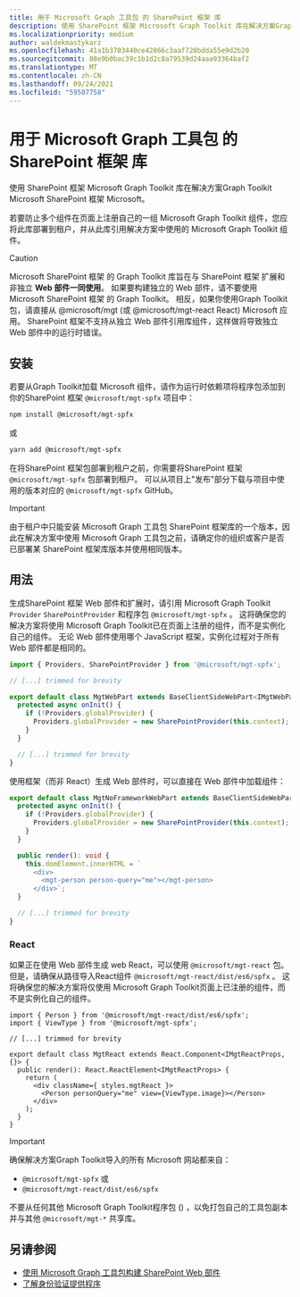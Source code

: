 ```yaml
---
title: 用于 Microsoft Graph 工具包 的 SharePoint 框架 库
description: 使用 SharePoint 框架 Microsoft Graph Toolkit 库在解决方案Graph Toolkit Microsoft SharePoint 框架 Microsoft。
ms.localizationpriority: medium
author: waldekmastykarz
ms.openlocfilehash: 41a1b3703440ce42866c3aaf720bdda55e9d2b20
ms.sourcegitcommit: 08e9b0bac39c1b1d2c8a79539d24aaa93364baf2
ms.translationtype: MT
ms.contentlocale: zh-CN
ms.lasthandoff: 09/24/2021
ms.locfileid: "59507758"
---
```

# <a name="sharepoint-framework-library-for-microsoft-graph-toolkit"></a>用于 Microsoft Graph 工具包 的 SharePoint 框架 库

使用 SharePoint 框架 Microsoft Graph Toolkit 库在解决方案Graph Toolkit Microsoft SharePoint 框架 Microsoft。

若要防止多个组件在页面上注册自己的一组 Microsoft Graph Toolkit 组件，您应将此库部署到租户，并从此库引用解决方案中使用的 Microsoft Graph Toolkit 组件。

> [!CAUTION]
> Microsoft SharePoint 框架 的 Graph Toolkit 库旨在与 SharePoint 框架 扩展和非独立 **Web 部件一同使用**。 如果要构建独立的 Web 部件，请不要使用 Microsoft SharePoint 框架 的 Graph Toolkit。 相反，如果你使用Graph Toolkit包，请直接从 @microsoft/mgt (或 @microsoft/mgt-react React) Microsoft 应用。 SharePoint 框架不支持从独立 Web 部件引用库组件，这样做将导致独立 Web 部件中的运行时错误。

## <a name="installation"></a>安装

若要从Graph Toolkit加载 Microsoft 组件，请作为运行时依赖项将程序包添加到你的SharePoint 框架 `@microsoft/mgt-spfx` 项目中：

```bash
npm install @microsoft/mgt-spfx
```

或

```bash
yarn add @microsoft/mgt-spfx
```

在将SharePoint 框架包部署到租户之前，你需要将SharePoint 框架 `@microsoft/mgt-spfx` 包部署到租户。 可以从项目上"发布"部分下载与项目中使用的版本对应的 `@microsoft/mgt-spfx` GitHub。 [](https://github.com/microsoftgraph/microsoft-graph-toolkit/releases)

>[!IMPORTANT]
>由于租户中只能安装 Microsoft Graph 工具包 SharePoint 框架库的一个版本，因此在解决方案中使用 Microsoft Graph 工具包之前，请确定你的组织或客户是否已部署某 SharePoint 框架库版本并使用相同版本。

## <a name="usage"></a>用法

生成SharePoint 框架 Web 部件和扩展时，请引用 Microsoft Graph Toolkit `Provider` `SharePointProvider` 和程序包 `@microsoft/mgt-spfx` 。 这将确保您的解决方案将使用 Microsoft Graph Toolkit已在页面上注册的组件，而不是实例化自己的组件。 无论 Web 部件使用哪个 JavaScript 框架，实例化过程对于所有 Web 部件都是相同的。

```ts
import { Providers, SharePointProvider } from '@microsoft/mgt-spfx';

// [...] trimmed for brevity

export default class MgtWebPart extends BaseClientSideWebPart<IMgtWebPartProps> {
  protected async onInit() {
    if (!Providers.globalProvider) {
      Providers.globalProvider = new SharePointProvider(this.context);
    }
  }

  // [...] trimmed for brevity
}
```

使用框架（而非 React）生成 Web 部件时，可以直接在 Web 部件中加载组件：

```ts
export default class MgtNoFrameworkWebPart extends BaseClientSideWebPart<IMgtNoFrameworkWebPartProps> {
  protected async onInit() {
    if (!Providers.globalProvider) {
      Providers.globalProvider = new SharePointProvider(this.context);
    }
  }

  public render(): void {
    this.domElement.innerHTML = `
      <div>
        <mgt-person person-query="me"></mgt-person>
      </div>`;
  }

  // [...] trimmed for brevity
}
```

### <a name="react"></a>React

如果正在使用 Web 部件生成 web React，可以使用 `@microsoft/mgt-react` 包。 但是，请确保从路径导入React组件 `@microsoft/mgt-react/dist/es6/spfx` 。 这将确保您的解决方案将仅使用 Microsoft Graph Toolkit页面上已注册的组件，而不是实例化自己的组件。

```tsx
import { Person } from '@microsoft/mgt-react/dist/es6/spfx';
import { ViewType } from '@microsoft/mgt-spfx';

// [...] trimmed for brevity

export default class MgtReact extends React.Component<IMgtReactProps, {}> {
  public render(): React.ReactElement<IMgtReactProps> {
    return (
      <div className={ styles.mgtReact }>
        <Person personQuery="me" view={ViewType.image}></Person>
      </div>
    );
  }
}
```

>[!IMPORTANT]
> 确保解决方案Graph Toolkit导入的所有 Microsoft 网站都来自：
> * `@microsoft/mgt-spfx` 或
> * `@microsoft/mgt-react/dist/es6/spfx`
> 
> 不要从任何其他 Microsoft Graph Toolkit程序包 () ，以免打包自己的工具包副本并与其他 `@microsoft/mgt-*` 共享库。

## <a name="see-also"></a>另请参阅

* [使用 Microsoft Graph 工具包构建 SharePoint Web 部件](./build-a-sharepoint-web-part.md)
* [了解身份验证提供程序](../providers/providers.md)
